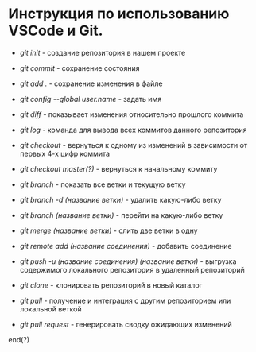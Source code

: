 # Инструкция по использованию VSСode и Git.

+ *git init* - создание репозитория в нашем проекте

+ *git commit* - сохранение состояния

+ *git add .* - сохранение изменения в файле

+ *git config --global user.name* - задать имя

+ *git diff* - показывает изменения относительно прошлого коммита

+ *git log* - команда для вывода всех коммитов данного репозитория

+ *git checkout* - вернуться к одному из изменений в зависимости от первых 4-х цифр коммита

+ *git checkout master(?)* - вернуться к начальному коммиту

+ *git branch* - показать все ветки и текущую ветку

+ *git branch -d (название ветки)* - удалить какую-либо ветку

+ *git branch (название ветки)* - перейти на какую-либо ветку

+ *git merge (название ветки)* - слить две ветки в одну

+ *git remote add (название соединения)* - добавить соединение

+ *git push -u (название соединения) (название ветки)* - выгрузкa содержимого локального репозитория в удаленный репозиторий

+ *git clone* - клонировать репозиторий в новый каталог

+ *git pull* - получение и интеграция с другим репозиторием или локальной веткой

+ *git pull request* - генерировать сводку ожидающих изменений

 end(?)

